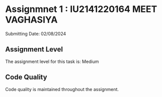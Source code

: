 # Assignmnet 1 : IU2141220164 MEET VAGHASIYA

Submitting Date: 02/08/2024

## Assignment Level

The assignment level for this task is: Medium

## Code Quality

Code quality is maintained throughout the assignment.

